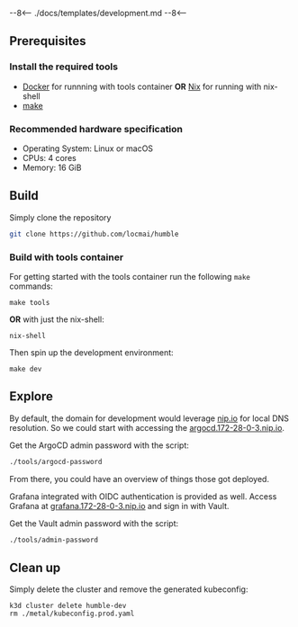 --8<--
./docs/templates/development.md
--8<--

## Prerequisites

### Install the required tools

- [Docker](https://www.docker.com/) for runnning with tools container **OR** [Nix](https://nixos.org/manual/nix/stable/installation/installing-binary.html) for running with nix-shell
- [make](https://www.gnu.org/software/make/manual/make.html)

### Recommended hardware specification

- Operating System: Linux or macOS
- CPUs: 4 cores
- Memory: 16 GiB

## Build

Simply clone the repository

```sh
git clone https://github.com/locmai/humble
```

### Build with tools container

For getting started with the tools container run the following `make` commands:

```shell
make tools
```

**OR** with just the nix-shell:

```
nix-shell
```

Then spin up the development environment:

```
make dev
```

## Explore

By default, the domain for development would leverage [nip.io](https://nip.io) for local DNS resolution. So we could start with accessing the [argocd.172-28-0-3.nip.io](https://argocd.172-28-0-3.nip.io).

Get the ArgoCD admin password with the script:

```sh
./tools/argocd-password
```

From there, you could have an overview of things those got deployed.

Grafana integrated with OIDC authentication is provided as well. Access Grafana at [grafana.172-28-0-3.nip.io](https://grafana.172-28-0-3.nip.io) and sign in with Vault.

Get the Vault admin password with the script:

```sh
./tools/admin-password
```

## Clean up

Simply delete the cluster and remove the generated kubeconfig:

```
k3d cluster delete humble-dev
rm ./metal/kubeconfig.prod.yaml
```
